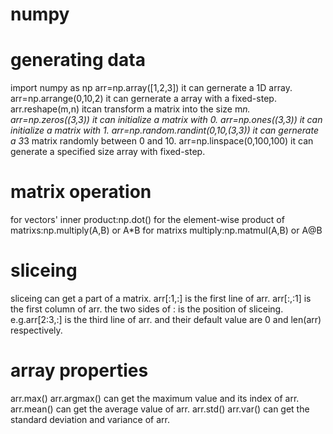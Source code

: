 # numpy
# generating data
import numpy as np 
arr=np.array([1,2,3]) it can gernerate a 1D array.
arr=np.arrange(0,10,2) it can gernerate a array with a fixed-step.
arr.reshape(m,n) itcan transform a matrix into the size m*n.
arr=np.zeros((3,3)) it can initialize a matrix with 0.
arr=np.ones((3,3)) it can initialize a matrix with 1.
arr=np.random.randint(0,10,(3,3)) it can gernerate a  3*3 matrix randomly between 0 and 10.
arr=np.linspace(0,100,100) it can generate a specified size array with fixed-step.
# matrix operation
for vectors' inner product:np.dot()
for the element-wise product of matrixs:np.multiply(A,B) or A*B
for matrixs multiply:np.matmul(A,B) or A@B
# sliceing
sliceing can get a part of a matrix.
arr[:1,:] is the first line of arr.
arr[:,:1] is the first column of arr.
the two sides of : is the position of sliceing.  
e.g.arr[2:3,:] is the third line of arr. and their default value are 0 and len(arr) respectively. 
# array properties
arr.max() arr.argmax() can get the maximum value and its index of arr.
arr.mean() can get the average value of arr.
arr.std() arr.var()  can get the standard deviation and variance of arr.
